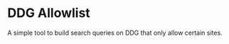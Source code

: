 DDG Allowlist
=============

A simple tool to build search queries on DDG that only allow certain sites.
